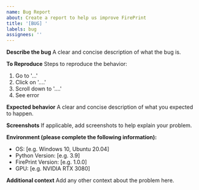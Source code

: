 ```yaml
---
name: Bug Report
about: Create a report to help us improve FirePrint
title: '[BUG] '
labels: bug
assignees: ''
---
```


**Describe the bug**
A clear and concise description of what the bug is.

**To Reproduce**
Steps to reproduce the behavior:
1. Go to '...'
2. Click on '....'
3. Scroll down to '....'
4. See error

**Expected behavior**
A clear and concise description of what you expected to happen.

**Screenshots**
If applicable, add screenshots to help explain your problem.

**Environment (please complete the following information):**
 - OS: [e.g. Windows 10, Ubuntu 20.04]
 - Python Version: [e.g. 3.9]
 - FirePrint Version: [e.g. 1.0.0]
 - GPU: [e.g. NVIDIA RTX 3080]

**Additional context**
Add any other context about the problem here.

